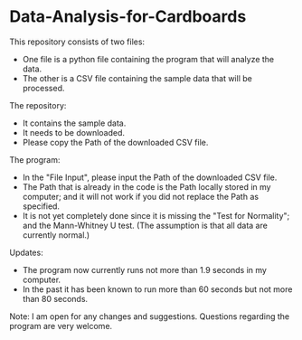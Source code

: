 # Data-Analysis-for-Cardboards

This repository consists of two files: 
- One file is a python file containing the program that will analyze the data.
- The other is a CSV file containing the sample data that will be processed.

The repository:
- It contains the sample data.
- It needs to be downloaded.
- Please copy the Path of the downloaded CSV file.

The program:
- In the "File Input", please input the Path of the downloaded CSV file.
- The Path that is already in the code is the Path locally stored in my computer;
  and it will not work if you did not replace the Path as specified.
- It is not yet completely done since it is missing the "Test for Normality";
  and the Mann-Whitney U test. (The assumption is that all data are currently normal.)

Updates:
- The program now currently runs not more than 1.9 seconds in my computer.
- In the past it has been known to run more than 60 seconds but not more than 80 seconds.

Note: I am open for any changes and suggestions. Questions regarding the program are very welcome.
